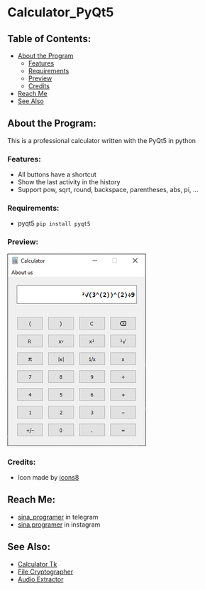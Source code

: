 # Calculator_PyQt5

## **Table of Contents:**
- [About the Program](#about-the-program)
  - [Features](#features)
  - [Requirements](#requirements)
  - [Preview](#preview)
  - [Credits](#credits)
- [Reach Me](#reach-me)
- [See Also](#see-also)

## **About the Program:**
This is a professional calculator written with the PyQt5 in python

### **Features:**
- All buttons have a shortcut
- Show the last activity in the history
- Support pow, sqrt, round, backspace, parentheses, abs, pi, ...

### Requirements:
- pyqt5 `pip install pyqt5`

### **Preview:** 
![preview](/Files/preview.png)

### **Credits:**
- Icon made by [icons8](https://icons8.com/)

## **Reach Me:**
- [sina_programer](https://t.me/sina_programer) in telegram
- [sina.programer](https://www.instagram.com/sina.programer) in instagram

## **See Also:**
- [Calculator Tk](https://github.com/sina-programer/Calculator_Tk)
- [File Cryptographer](https://github.com/sina-programer/File_Cryptographer)
- [Audio Extractor](https://github.com/sina-programer/Audio_Extractor)
